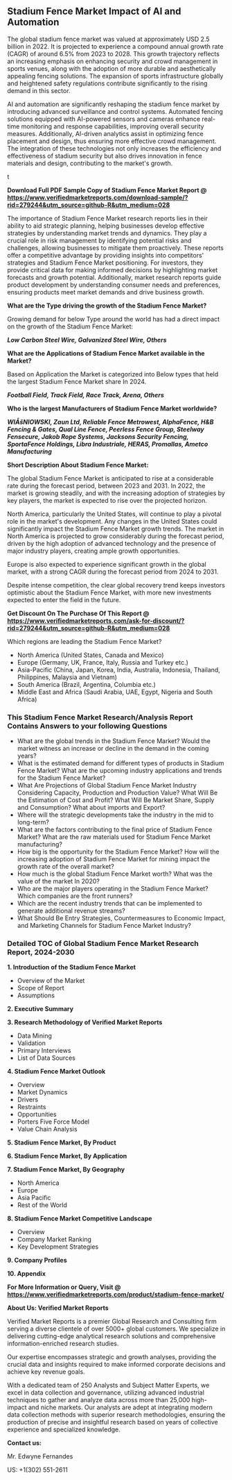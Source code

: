 <h2>Stadium Fence Market Impact of AI and Automation</h2><p>The global stadium fence market was valued at approximately USD 2.5 billion in 2022. It is projected to experience a compound annual growth rate (CAGR) of around 6.5% from 2023 to 2028. This growth trajectory reflects an increasing emphasis on enhancing security and crowd management in sports venues, along with the adoption of more durable and aesthetically appealing fencing solutions. The expansion of sports infrastructure globally and heightened safety regulations contribute significantly to the rising demand in this sector.</p><p>AI and automation are significantly reshaping the stadium fence market by introducing advanced surveillance and control systems. Automated fencing solutions equipped with AI-powered sensors and cameras enhance real-time monitoring and response capabilities, improving overall security measures. Additionally, AI-driven analytics assist in optimizing fence placement and design, thus ensuring more effective crowd management. The integration of these technologies not only increases the efficiency and effectiveness of stadium security but also drives innovation in fence materials and design, contributing to the market's growth.</p>t</p><p id="" class=""><strong>Download Full PDF Sample Copy of Stadium Fence Market Report @ <a href="https://www.verifiedmarketreports.com/download-sample/?rid=279244&utm_source=github-R&utm_medium=028" target="_blank">https://www.verifiedmarketreports.com/download-sample/?rid=279244&utm_source=github-R&utm_medium=028</a></strong></p><p>The importance of&nbsp;Stadium Fence Market research reports lies in their ability to aid strategic planning, helping businesses develop effective strategies by understanding market trends and dynamics. They play a crucial role in risk management by identifying potential risks and challenges, allowing businesses to mitigate them proactively. These reports offer a competitive advantage by providing insights into competitors' strategies and Stadium Fence Market positioning. For investors, they provide critical data for making informed decisions by highlighting market forecasts and growth potential. Additionally, market research reports guide product development by understanding consumer needs and preferences, ensuring products meet market demands and drive business growth.</p><p><strong>What are the&nbsp;Type driving the growth of the Stadium Fence Market?</strong></p><p id="" class="">Growing demand for below Type around the world has had a direct impact on the growth of the Stadium Fence Market:</p><em><strong>Low Carbon Steel Wire, Galvanized Steel Wire, Others</strong></em></p><strong>What are the&nbsp;Applications&nbsp;of Stadium Fence Market available in the Market?</strong></p><p id="" class="">Based on Application the Market is categorized into Below types that held the largest Stadium Fence Market share In 2024.</p><em><strong>Football Field, Track Field, Race Track, Arena, Others</strong></em></p><strong>Who is the largest Manufacturers of Stadium Fence Market worldwide?</strong></p><p><em><strong>WIÅšNIOWSKI, Zaun Ltd, Reliable Fence Metrowest, AlphaFence, H&B Fencing & Gates, Qual Line Fence, Peerless Fence Group, Steelway Fensecure, Jakob Rope Systems, Jacksons Security Fencing, SportaFence Holdings, Libra Industriale, HERAS, Promallas, Ametco Manufacturing</strong></em></p><p id="" class=""><strong>Short Description About Stadium Fence Market:</strong></p><p>The global Stadium Fence Market is anticipated to rise at a considerable rate during the forecast period, between 2023 and 2031. In 2022, the market is growing steadily, and with the increasing adoption of strategies by key players, the market is expected to rise over the projected horizon.</p><p>North America, particularly the United States, will continue to play a pivotal role in the market's development. Any changes in the United States could significantly impact the Stadium Fence Market growth trends. The market in North America is projected to grow considerably during the forecast period, driven by the high adoption of advanced technology and the presence of major industry players, creating ample growth opportunities.</p><p>Europe is also expected to experience significant growth in the global market, with a strong CAGR during the forecast period from 2024 to 2031.</p><p>Despite intense competition, the clear global recovery trend keeps investors optimistic about the Stadium Fence Market, with more new investments expected to enter the field in the future.</p><p id="" class=""><strong>Get Discount On The Purchase Of This Report @ <a href="https://www.verifiedmarketreports.com/ask-for-discount/?rid=279244&utm_source=github-R&utm_medium=028" target="_blank">https://www.verifiedmarketreports.com/ask-for-discount/?rid=279244&utm_source=github-R&utm_medium=028</a></strong></p>Which regions are leading the Stadium Fence Market?</p><ul><li>North America (United States, Canada and Mexico)</li><li>Europe (Germany, UK, France, Italy, Russia and Turkey etc.)</li><li>Asia-Pacific (China, Japan, Korea, India, Australia, Indonesia, Thailand, Philippines, Malaysia and Vietnam)</li><li>South America (Brazil, Argentina, Columbia etc.)</li><li>Middle East and Africa (Saudi Arabia, UAE, Egypt, Nigeria and South Africa)</li></ul><h3 id="" class="">This Stadium Fence Market Research/Analysis Report Contains Answers to your following Questions</h3><ul><li>What are the global trends in the Stadium Fence Market? Would the market witness an increase or decline in the demand in the coming years?</li><li>What is the estimated demand for different types of products in Stadium Fence Market? What are the upcoming industry applications and trends for the Stadium Fence Market?</li><li>What Are Projections of Global Stadium Fence Market Industry Considering Capacity, Production and Production Value? What Will Be the Estimation of Cost and Profit? What Will Be Market Share, Supply and Consumption? What about imports and Export?</li><li>Where will the strategic developments take the industry in the mid to long-term?</li><li>What are the factors contributing to the final price of Stadium Fence Market? What are the raw materials used for Stadium Fence Market manufacturing?</li><li>How big is the opportunity for the Stadium Fence Market? How will the increasing adoption of Stadium Fence Market for mining impact the growth rate of the overall market?</li><li>How much is the global Stadium Fence Market worth? What was the value of the market In 2020?</li><li>Who are the major players operating in the Stadium Fence Market? Which companies are the front runners?</li><li>Which are the recent industry trends that can be implemented to generate additional revenue streams?</li><li>What Should Be Entry Strategies, Countermeasures to Economic Impact, and Marketing Channels for Stadium Fence Market Industry?</li></ul><h3 id="" class="">Detailed TOC of Global Stadium Fence Market Research Report, 2024-2030</h3><p id="" class=""><strong>1. Introduction of the Stadium Fence Market</strong></p><ul><li>Overview of the Market</li><li>Scope of Report</li><li>Assumptions</li></ul><p id="" class=""><strong>2. Executive Summary</strong></p><p id="" class=""><strong>3. Research Methodology of Verified Market Reports</strong></p><ul><li>Data Mining</li><li>Validation</li><li>Primary Interviews</li><li>List of Data Sources</li></ul><p id="" class=""><strong>4. Stadium Fence Market Outlook</strong></p><ul><li>Overview</li><li>Market Dynamics</li><li>Drivers</li><li>Restraints</li><li>Opportunities</li><li>Porters Five Force Model</li><li>Value Chain Analysis</li></ul><p id="" class=""><strong>5. Stadium Fence Market, By Product</strong></p><p id="" class=""><strong>6. Stadium Fence Market, By Application</strong></p><p id="" class=""><strong>7. Stadium Fence Market, By Geography</strong></p><ul><li>North America</li><li>Europe</li><li>Asia Pacific</li><li>Rest of the World</li></ul><p id="" class=""><strong>8. Stadium Fence Market Competitive Landscape</strong></p><ul><li>Overview</li><li>Company Market Ranking</li><li>Key Development Strategies</li></ul><p id="" class=""><strong>9. Company Profiles</strong></p><p id="" class=""><strong>10. Appendix</strong></p><p id="" class=""><strong>For More Information or Query, Visit @ <a href="https://www.verifiedmarketreports.com/product/stadium-fence-market/" target="_blank">https://www.verifiedmarketreports.com/product/stadium-fence-market/</a></strong></p><p id="" class=""><strong>About Us: Verified Market Reports</strong></p><p id="" class="">Verified Market Reports is a premier Global Research and Consulting firm serving a diverse clientele of over 5000+ global customers. We specialize in delivering cutting-edge analytical research solutions and comprehensive information-enriched research studies.</p><p id="" class="">Our expertise encompasses strategic and growth analyses, providing the crucial data and insights required to make informed corporate decisions and achieve key revenue goals.</p><p id="" class="">With a dedicated team of 250 Analysts and Subject Matter Experts, we excel in data collection and governance, utilizing advanced industrial techniques to gather and analyze data across more than 25,000 high-impact and niche markets. Our analysts are adept at integrating modern data collection methods with superior research methodologies, ensuring the production of precise and insightful research based on years of collective experience and specialized knowledge.</p><p id="" class=""><strong>Contact us:</strong></p><p id="" class="">Mr. Edwyne Fernandes</p><p id="" class="">US: +1(302) 551-2611</p>